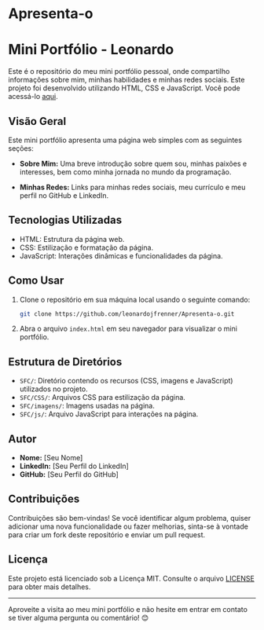 # Apresenta-o
# Mini Portfólio - Leonardo

Este é o repositório do meu mini portfólio pessoal, onde compartilho informações sobre mim, minhas habilidades e minhas redes sociais. Este projeto foi desenvolvido utilizando HTML, CSS e JavaScript. Você pode acessá-lo [aqui](https://github.com/seu-usuario/nome-do-repositorio).

## Visão Geral

Este mini portfólio apresenta uma página web simples com as seguintes seções:

- **Sobre Mim:** Uma breve introdução sobre quem sou, minhas paixões e interesses, bem como minha jornada no mundo da programação.

- **Minhas Redes:** Links para minhas redes sociais, meu currículo e meu perfil no GitHub e LinkedIn.

## Tecnologias Utilizadas

- HTML: Estrutura da página web.
- CSS: Estilização e formatação da página.
- JavaScript: Interações dinâmicas e funcionalidades da página.

## Como Usar

1. Clone o repositório em sua máquina local usando o seguinte comando:

   ```bash
   git clone https://github.com/leonardojfrenner/Apresenta-o.git
   ```

2. Abra o arquivo `index.html` em seu navegador para visualizar o mini portfólio.

## Estrutura de Diretórios

- `SFC/`: Diretório contendo os recursos (CSS, imagens e JavaScript) utilizados no projeto.
- `SFC/CSS/`: Arquivos CSS para estilização da página.
- `SFC/imagens/`: Imagens usadas na página.
- `SFC/js/`: Arquivo JavaScript para interações na página.

## Autor

- **Nome:** [Seu Nome]
- **LinkedIn:** [Seu Perfil do LinkedIn]
- **GitHub:** [Seu Perfil do GitHub]

## Contribuições

Contribuições são bem-vindas! Se você identificar algum problema, quiser adicionar uma nova funcionalidade ou fazer melhorias, sinta-se à vontade para criar um fork deste repositório e enviar um pull request.

## Licença

Este projeto está licenciado sob a Licença MIT. Consulte o arquivo [LICENSE](LICENSE) para obter mais detalhes.

---

Aproveite a visita ao meu mini portfólio e não hesite em entrar em contato se tiver alguma pergunta ou comentário! 😊

